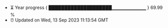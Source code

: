 - ⏳ Year progress { ████████████████████▁▁▁▁▁▁▁▁▁▁ } 69.99 %
- ⏰ Updated on Wed, 13 Sep 2023 11:13:54 GMT

